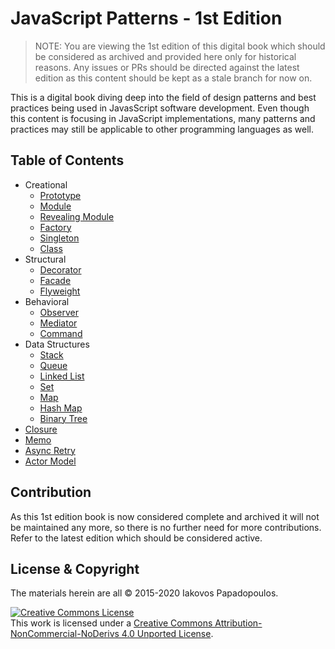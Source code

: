 # JavaScript Patterns - 1st Edition

> NOTE: You are viewing the 1st edition of this digital book which should be considered as archived and provided here only for historical reasons. Any issues or PRs should be directed against the latest edition as this content should be kept as a stale branch for now on.

This is a digital book diving deep into the field of design patterns and best practices being used in JavasScript software development. Even though this content is focusing in JavaScript implementations, many patterns and practices may still be applicable to other programming languages as well.

## Table of Contents

* Creational
  * [Prototype](creational/prototype/)
  * [Module](creational/module/)
  * [Revealing Module](creational/revealing-module/)
  * [Factory](creational/factory/)
  * [Singleton](creational/singleton/)
  * [Class](creational/class/)
* Structural
  * [Decorator](structural/decorator/)
  * [Facade](structural/facade/)
  * [Flyweight](structural/flyweight/)
* Behavioral
  * [Observer](behavioral/observer/)
  * [Mediator](behavioral/mediator/)
  * [Command](behavioral/command/)
* Data Structures
  * [Stack](data-structures/stack/)
  * [Queue](data-structures/queue/)
  * [Linked List](data-structures/linked-list/)
  * [Set](data-structures/set/)
  * [Map](data-structures/map/)
  * [Hash Map](data-structures/hash-map/)
  * [Binary Tree](data-structures/binary-tree/)
* [Closure](closure/)
* [Memo](memo/)
* [Async Retry](async-retry/)
* [Actor Model](actor-model/)

## Contribution

As this 1st edition book is now considered complete and archived it will not be maintained any more, so there is no further need for more contributions. Refer to the latest edition which should be considered active.

## License & Copyright

The materials herein are all &copy; 2015-2020 Iakovos Papadopoulos.

<a rel="license" href="http://creativecommons.org/licenses/by-nc-nd/4.0/"><img alt="Creative Commons License" style="border-width:0" src="https://i.creativecommons.org/l/by-nc-nd/4.0/88x31.png" /></a><br />This work is licensed under a <a rel="license" href="http://creativecommons.org/licenses/by-nc-nd/4.0/">Creative Commons Attribution-NonCommercial-NoDerivs 4.0 Unported License</a>.